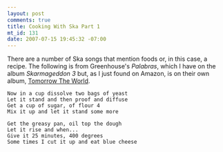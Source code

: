 ```yaml
--- 
layout: post
comments: true
title: Cooking With Ska Part 1
mt_id: 131
date: 2007-07-15 19:45:32 -07:00
---
```

There are a number of Ska songs that mention foods or, in this case, a recipe.  The following is from Greenhouse's *Palabras*, which I have on the album *Skarmageddon 3* but, as I just found on Amazon, is on their own album, [Tomorrow The World](http://www.amazon.com/Tomorrow-World-Greenhouse/dp/B000006AUS/ref=pd_bbs_3/105-7333297-0074842?ie=UTF8&s=music&qid=1184553769&sr=1-3).

	Now in a cup dissolve two bags of yeast
	Let it stand and then proof and diffuse
	Get a cup of sugar, of flour 4
	Mix it up and let it stand some more

	Get the greasy pan, oil top the dough
	Let it rise and when...
	Give it 25 minutes, 400 degrees
	Some times I cut it up and eat blue cheese
